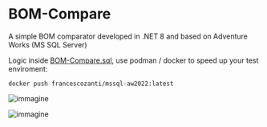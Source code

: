 # BOM-Compare

A simple BOM comparator developed in .NET 8 and based on Adventure Works (MS SQL Server)

Logic inside [BOM-Compare.sql](https://github.com/FrancescoZanti/BOM-Compare/blob/master/BOM-Compare-SP.sql), use podman / docker to speed up your test enviroment: 

```` docker
docker push francescozanti/mssql-aw2022:latest
````

![immagine](https://github.com/user-attachments/assets/73481780-1784-4a6f-ab72-54bec9a9d85f)

![immagine](https://github.com/user-attachments/assets/7ea2423f-3c72-46ff-8fc2-de397538a9ab)
